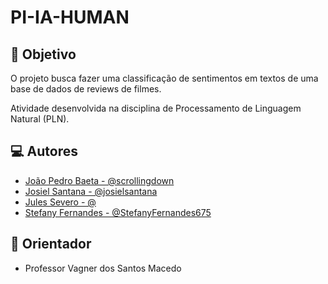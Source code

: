 # PI-IA-HUMAN

## 🔎 Objetivo

O projeto busca fazer uma classificação de sentimentos em textos de uma base de dados de reviews de filmes.

Atividade desenvolvida na disciplina de Processamento de Linguagem Natural (PLN).


## 💻 Autores

- [João Pedro Baeta - @scrollingdown](https://github.com/scrollingdown)
- [Josiel Santana - @josielsantana](https://github.com/josielsantana)
- [Jules Severo - @](https://github.com/)
- [Stefany Fernandes - @StefanyFernandes675](https://github.com/StefanyFernandes675)

## 🧭 Orientador
- Professor Vagner dos Santos Macedo

